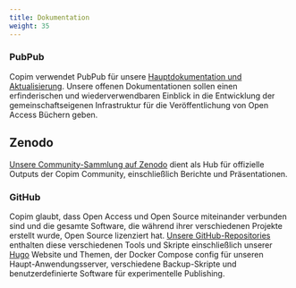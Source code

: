 ```yaml
---
title: Dokumentation
weight: 35
---
```


### PubPub

Copim verwendet PubPub für unsere [Hauptdokumentation und Aktualisierung](https://copim.pubpub.org/). Unsere offenen Dokumentationen sollen einen erfinderischen und wiederverwendbaren Einblick in die Entwicklung der gemeinschaftseigenen Infrastruktur für die Veröffentlichung von Open Access Büchern geben.

## Zenodo

[Unsere Community-Sammlung auf Zenodo](https://zenodo.org/communities/copim/) dient als Hub für offizielle Outputs der Copim Community, einschließlich Berichte und Präsentationen.

### GitHub

Copim glaubt, dass Open Access und Open Source miteinander verbunden sind und die gesamte Software, die während ihrer verschiedenen Projekte erstellt wurde, Open Source lizenziert hat. [Unsere GitHub-Repositories](https://github.com/COPIM) enthalten diese verschiedenen Tools und Skripte einschließlich unserer [Hugo](https://gohugo.io/) Website und Themen, der Docker Compose config für unseren Haupt-Anwendungsserver, verschiedene Backup-Skripte und benutzerdefinierte Software für experimentelle Publishing.